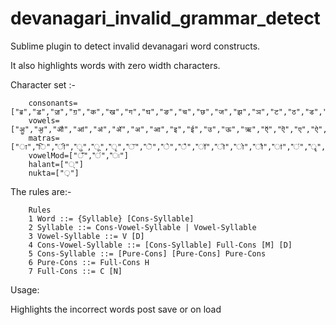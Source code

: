 # devanagari_invalid_grammar_detect
Sublime plugin to detect invalid devanagari word constructs.

It also highlights words with zero width characters.

Character set :-

		consonants=["ॿ","ॾ","ॼ","ॻ","क","ख","ग","घ","ङ","च","छ","ज","झ","ञ","ट","ठ","ड","ढ","ण","त","थ","द","ध","न","प","फ","ब","भ","म","य","र","ऱ","ल","ळ","व","श","ष","स","ह"]
		vowels=["ॷ","ॶ","ॵ","ॴ","ॳ","ॲ","अ","आ","इ","ई","उ","ऊ","ऋ","ऍ","ऎ","ए","ऐ","ऑ","ऒ","ओ","औ","ॠ"]
		matras=["ा","ि","ी","ु","ू","ृ","ॅ","ॆ","े","ै","ॉ","ॊ","ो","ौ","ऻ","ऺ","ॄ","ॆ","ॏ","ॗ","ॖ"]
		vowelMod=["ँ","ं","ः"]
		halant=["्"]
		nukta=["़"]




The rules are:-

		Rules
		1 Word ::= {Syllable} [Cons-Syllable]
		2 Syllable ::= Cons-Vowel-Syllable | Vowel-Syllable
		3 Vowel-Syllable ::= V [D]
		4 Cons-Vowel-Syllable ::= [Cons-Syllable] Full-Cons [M] [D]
		5 Cons-Syllable ::= [Pure-Cons] [Pure-Cons] Pure-Cons
		6 Pure-Cons ::= Full-Cons H
		7 Full-Cons ::= C [N]
		
	


Usage:

Highlights the incorrect words post save or on load

